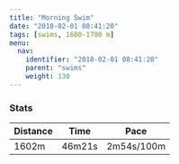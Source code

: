 ```yaml
---
title: "Morning Swim"
date: "2018-02-01 08:41:20"
tags: [swims, 1600-1700 m]
menu:
  nav:
    identifier: "2018-02-01 08:41:20"
    parent: "swims"
    weight: 130
---
```


### Stats

| Distance | Time | Pace |
|----------|------|------|
|1602m|46m21s|2m54s/100m|

